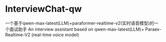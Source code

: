 # InterviewChat-qw
一个基于qwen-max-latest(LLM)+paraformer-realtime-v2(实时语音模型)的一个面试助手
An interview assistant based on qwen-max-latest(LLM)+ Paraex-Realtime-V2 (real-time voice model)
